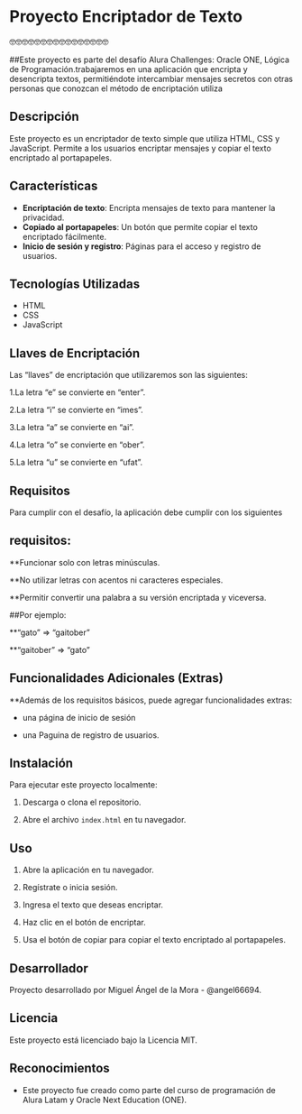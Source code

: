 

# Proyecto Encriptador de Texto
🤓🤓🤓🤓🤓🤓🤓🤓🤓🤓🤓🤓🤓🤓🤓🤓


##Este proyecto es parte del desafío Alura Challenges: Oracle ONE, Lógica de Programación.trabajaremos en una aplicación que encripta y desencripta textos, permitiéndote intercambiar mensajes secretos con otras personas que conozcan el método de encriptación utiliza

## Descripción
Este proyecto es un encriptador de texto simple que utiliza HTML, CSS y JavaScript. Permite a los usuarios encriptar mensajes y copiar el texto encriptado al portapapeles.

## Características
- **Encriptación de texto**: Encripta mensajes de texto para mantener la privacidad.
- **Copiado al portapapeles**: Un botón que permite copiar el texto encriptado fácilmente.
- **Inicio de sesión y registro**: Páginas para el acceso y registro de usuarios.

## Tecnologías Utilizadas
- HTML
- CSS
- JavaScript

## Llaves de Encriptación
Las “llaves” de encriptación que utilizaremos son las siguientes:

1.La letra “e” se convierte en “enter”.

2.La letra “i” se convierte en “imes”.

3.La letra “a” se convierte en “ai”.

4.La letra “o” se convierte en “ober”.

5.La letra “u” se convierte en “ufat”.

## Requisitos
Para cumplir con el desafío, la aplicación debe cumplir con los siguientes 

## requisitos:

**Funcionar solo con letras minúsculas.

**No utilizar letras con acentos ni caracteres especiales.

**Permitir convertir una palabra a su versión encriptada y viceversa.

 ##Por ejemplo:

**“gato” => “gaitober”

**“gaitober” => “gato”

## Funcionalidades Adicionales (Extras)
**Además de los requisitos básicos, puede agregar funcionalidades extras:
* una página de inicio de sesión 

* una Paguina de registro de usuarios.

## Instalación
Para ejecutar este proyecto localmente:
1. Descarga o clona el repositorio.
   
2. Abre el archivo `index.html` en tu navegador.

## Uso
1. Abre la aplicación en tu navegador.
   
2. Regístrate o inicia sesión.
   
3. Ingresa el texto que deseas encriptar.
   
4. Haz clic en el botón de encriptar.
   
5. Usa el botón de copiar para copiar el texto encriptado al portapapeles.

## Desarrollador
Proyecto desarrollado por Miguel Ángel de la Mora - @angel66694.

## Licencia
Este proyecto está licenciado bajo la Licencia MIT.

## Reconocimientos
- Este proyecto fue creado como parte del curso de programación de Alura Latam y Oracle Next Education (ONE).
